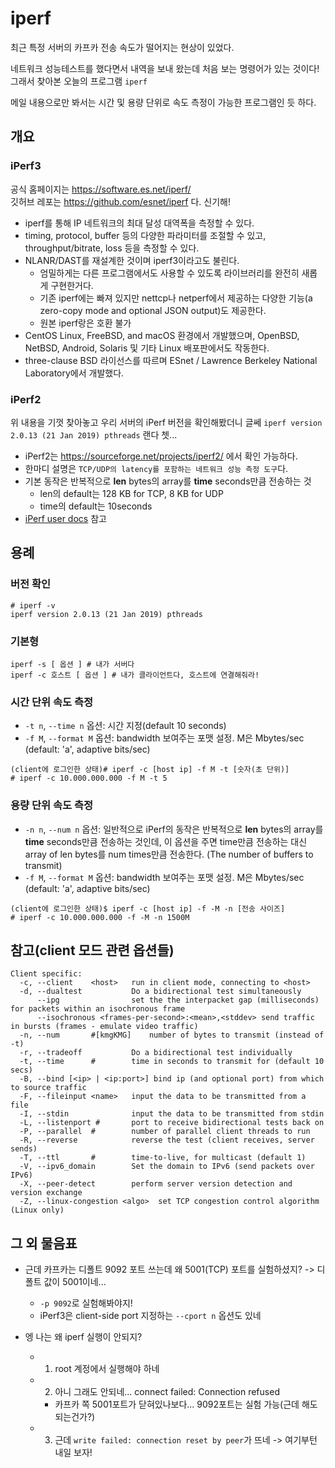 # iperf
최근 특정 서버의 카프카 전송 속도가 떨어지는 현상이 있었다.

네트워크 성능테스트를 했다면서 내역을 보내 왔는데 처음 보는 명령어가 있는 것이다! <br>
그래서 찾아본 오늘의 프로그램 `iperf`

메일 내용으로만 봐서는 시간 및 용량 단위로 속도 측정이 가능한 프로그램인 듯 하다. 

## 개요
### iPerf3
공식 홈페이지는 https://software.es.net/iperf/ <br>
깃허브 레포는 https://github.com/esnet/iperf 다. 신기해! 

- iperf를 통해 IP 네트워크의 최대 달성 대역폭을 측정할 수 있다. 
- timing, protocol, buffer 등의 다양한 파라미터를 조절할 수 있고, throughput/bitrate, loss 등을 측정할 수 있다. 
- NLANR/DAST를 재설계한 것이며 iperf3이라고도 불린다. 
  - 엄밀하게는 다른 프로그램에서도 사용할 수 있도록 라이브러리를 완전히 새롭게 구현한거다. 
  - 기존 iperf에는 빠져 있지만 nettcp나 netperf에서 제공하는 다양한 기능(a zero-copy mode and optional JSON output)도 제공한다. 
  - 원본 iperf랑은 호환 불가 
- CentOS Linux, FreeBSD, and macOS 환경에서 개발했으며, 
OpenBSD, NetBSD, Android, Solaris 및 기타 Linux 배포판에서도 작동한다. 
- three-clause BSD 라이선스를 따르며 ESnet / Lawrence Berkeley National Laboratory에서 개발했다. 

### iPerf2
위 내용을 기껏 찾아놓고 우리 서버의 iPerf 버전을 확인해봤더니 글쎄 `iperf version 2.0.13 (21 Jan 2019) pthreads` 랜다 쳇... 
- iPerf2는 https://sourceforge.net/projects/iperf2/ 에서 확인 가능하다. 
- 한마디 설명은 `TCP/UDP의 latency를 포함하는 네트워크 성능 측정 도구`다.
- 기본 동작은 반복적으로 **len** bytes의 array를 **time** seconds만큼 전송하는 것
  - len의 default는 128 KB for TCP, 8 KB for UDP
  - time의 default는 10seconds
- [iPerf user docs](https://iperf.fr/iperf-doc.php) 참고

## 용례
### 버전 확인
```
# iperf -v
iperf version 2.0.13 (21 Jan 2019) pthreads
```
### 기본형
```
iperf -s [ 옵션 ] # 내가 서버다
iperf -c 호스트 [ 옵션 ] # 내가 클라이언트다, 호스트에 연결해줘라!
```

### 시간 단위 속도 측정
- `-t n`,  `--time n` 옵션: 시간 지정(default 10 seconds)
- `-f M`, `--format M` 옵션: bandwidth 보여주는 포맷 설정. M은 Mbytes/sec (default: 'a', adaptive bits/sec)
```
(client에 로그인한 상태)# iperf -c [host ip] -f M -t [숫자(초 단위)]
# iperf -c 10.000.000.000 -f M -t 5
```

### 용량 단위 속도 측정
- `-n n`,  `--num n` 옵션: 일반적으로 iPerf의 동작은 반복적으로 **len** bytes의 array를 **time** seconds만큼 전송하는 것인데,
이 옵션을 주면 time만큼 전송하는 대신 array of len bytes를 num times만큼 전송한다. (The number of buffers to transmit)
- `-f M`, `--format M` 옵션: bandwidth 보여주는 포맷 설정. M은 Mbytes/sec (default: 'a', adaptive bits/sec)
```
(client에 로그인한 상태)$ iperf -c [host ip] -f -M -n [전송 사이즈]
# iperf -c 10.000.000.000 -f -M -n 1500M
```

## 참고(client 모드 관련 옵션들)
```
Client specific:
  -c, --client    <host>   run in client mode, connecting to <host>
  -d, --dualtest           Do a bidirectional test simultaneously
      --ipg                set the the interpacket gap (milliseconds) for packets within an isochronous frame
      --isochronous <frames-per-second>:<mean>,<stddev> send traffic in bursts (frames - emulate video traffic)
  -n, --num       #[kmgKMG]    number of bytes to transmit (instead of -t)
  -r, --tradeoff           Do a bidirectional test individually
  -t, --time      #        time in seconds to transmit for (default 10 secs)
  -B, --bind [<ip> | <ip:port>] bind ip (and optional port) from which to source traffic
  -F, --fileinput <name>   input the data to be transmitted from a file
  -I, --stdin              input the data to be transmitted from stdin
  -L, --listenport #       port to receive bidirectional tests back on
  -P, --parallel  #        number of parallel client threads to run
  -R, --reverse            reverse the test (client receives, server sends)
  -T, --ttl       #        time-to-live, for multicast (default 1)
  -V, --ipv6_domain        Set the domain to IPv6 (send packets over IPv6)
  -X, --peer-detect        perform server version detection and version exchange
  -Z, --linux-congestion <algo>  set TCP congestion control algorithm (Linux only)
```

## 그 외 물음표 
- 근데 카프카는 디폴트 9092 포트 쓰는데 왜 5001(TCP) 포트를 실험하셨지? -> 디폴트 값이 5001이네... 
  - `-p 9092`로 실험해봐야지! 
  - iPerf3은 client-side port 지정하는 `--cport n` 옵션도 있네 

- 엥 나는 왜 iperf 실행이 안되지? 
  - 1. root 계정에서 실행해야 하네  
  - 2. 아니 그래도 안되네... connect failed: Connection refused 
    - 카프카 쪽 5001포트가 닫혀있나보다... 9092포트는 실험 가능(근데 해도 되는건가?)
  - 3. 근데 `write failed: connection reset by peer`가 뜨네 -> 여기부턴 내일 보자! 

